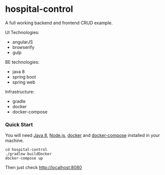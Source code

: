 # hospital-control
A full working backend and frontend CRUD example.

UI Technologies:
- angularJS
- browserify
- gulp

BE technologies:
- java 8
- spring boot
- spring web

Infrastructure:
- gradle
- docker
- docker-compose

### Quick Start
You will need [Java 8](http://www.oracle.com/technetwork/java/javase/downloads/jdk8-downloads-2133151.html), [Node.js](https://nodejs.org), [docker](https://docs.docker.com/engine/installation/) and [docker-compose](https://docs.docker.com/compose/install/) installed in your machine.


```
cd hospital-control
./gradlew buildDocker
docker-compose up
```

Then just check [http://localhost:8080](http://localhost:8080)
